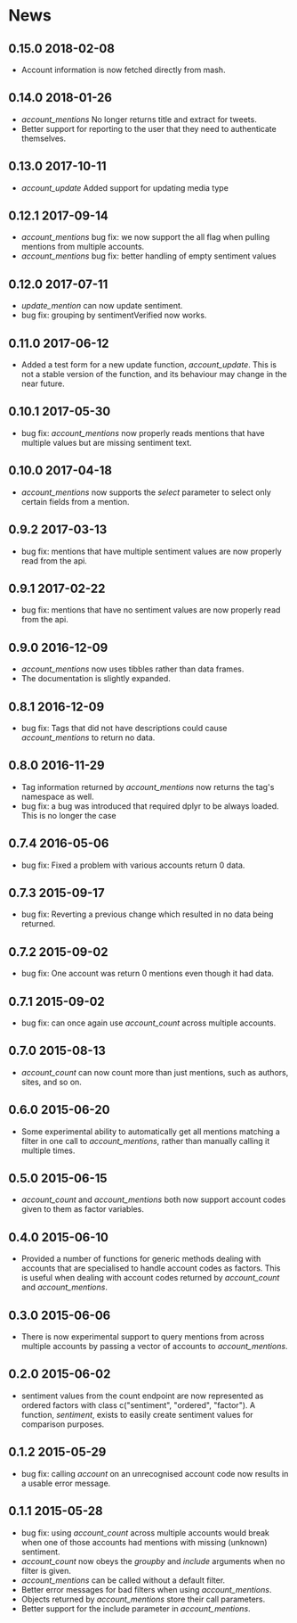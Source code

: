 # News

## 0.15.0 2018-02-08
* Account information is now fetched directly from mash.

## 0.14.0 2018-01-26
* *account_mentions* No longer returns title and extract for tweets.
* Better support for reporting to the user that they need to authenticate themselves.

## 0.13.0 2017-10-11
* *account_update* Added support for updating media type

## 0.12.1 2017-09-14
* *account_mentions* bug fix: we now support the all flag when pulling mentions
  from multiple accounts.
* *account_mentions* bug fix: better handling of empty sentiment values  

## 0.12.0 2017-07-11
* *update_mention* can now update sentiment. 
* bug fix: grouping by sentimentVerified now works.

## 0.11.0 2017-06-12
* Added a test form for a new update function, *account_update*. This is not
  a stable version of the function, and its behaviour may change in the near 
  future. 

## 0.10.1 2017-05-30
* bug fix: *account_mentions* now properly reads mentions that have multiple
  values but are missing sentiment text.

## 0.10.0 2017-04-18
* *account_mentions* now supports the _select_ parameter to select only certain
  fields from a mention.

## 0.9.2 2017-03-13
* bug fix: mentions that have multiple sentiment values are now properly read 
  from the api.

## 0.9.1 2017-02-22
* bug fix: mentions that have no sentiment values are now properly read from the
  api.

## 0.9.0 2016-12-09
* _account_mentions_ now uses tibbles rather than data frames.
* The documentation is slightly expanded.

## 0.8.1 2016-12-09
* bug fix: Tags that did not have descriptions could cause 
  *account_mentions* to return no data.

## 0.8.0 2016-11-29
* Tag information returned by *account_mentions* now returns the tag's namespace as well.
* bug fix: a bug was introduced that required dplyr to be always loaded. This is
  no longer the case

## 0.7.4 2016-05-06
* bug fix: Fixed a problem with various accounts return 0 data.

## 0.7.3 2015-09-17
* bug fix: Reverting a previous change which resulted in no data being returned.

## 0.7.2 2015-09-02
* bug fix: One account was return 0 mentions even though it had data. 

## 0.7.1 2015-09-02
* bug fix: can once again use *account_count* across multiple accounts.

## 0.7.0 2015-08-13
* *account_count* can now count more than just mentions, such as authors, sites,
  and so on.

## 0.6.0 2015-06-20
* Some experimental ability to automatically get all mentions matching 
  a filter in one call to *account_mentions*, rather than manually 
  calling it multiple times.

## 0.5.0 2015-06-15
* *account_count* and *account_mentions* both now support account codes
  given to them as factor variables. 

## 0.4.0 2015-06-10
* Provided a number of functions for generic methods dealing with accounts
  that are specialised to handle account codes as factors. This is useful
  when dealing with account codes returned by *account_count* and 
  *account_mentions*. 

## 0.3.0 2015-06-06
* There is now experimental support to query mentions from across
  multiple accounts by passing a vector of accounts to *account_mentions*.

## 0.2.0 2015-06-02
* sentiment values from the count endpoint are now represented as ordered
  factors with class c("sentiment", "ordered", "factor"). A function, 
  *sentiment*, exists to easily create sentiment values for comparison
  purposes.

## 0.1.2 2015-05-29
* bug fix: calling *account* on an unrecognised account code now results
  in a usable error message.

## 0.1.1 2015-05-28
* bug fix: using *account_count* across multiple accounts would break when
  one of those accounts had mentions with missing (unknown) sentiment.
* *account_count* now obeys the *groupby* and *include* arguments when no
  filter is given.
* *account_mentions* can be called without a default filter.
* Better error messages for bad filters when using *account_mentions*.
* Objects returned by *account_mentions* store their call parameters.
* Better support for the include parameter in *account_mentions*.